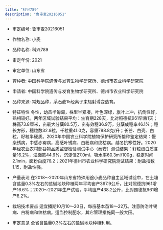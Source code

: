 ```yaml
---
title: "科兴789"
description: "鲁审麦20216051"
---
```

* 审定编号:  鲁审麦20216051

*  作物名称:  小麦

*  品种名称:  科兴789

*  审定年份:  2021

*  审定单位:  山东省

* 育种者:  中国科学院遗传与发育生物学研究所、德州市农业科学研究院

*  申请者:  中国科学院遗传与发育生物学研究所、德州市农业科学研究院

*  品种来源:  常规品种，系石麦15经离子束辐射诱变选育。

*  特征特性
冬性，幼苗半匍匐，株型半紧凑，叶色深绿，旗叶上冲，抗倒性好，熟相较好。两年区域试验结果平均：生育期228天，比对照德抗961早熟1天；株高73.8厘米，亩最大分蘖80.5万，亩有效穗36.9万，分蘖成穗率46.1%；穗长方形，穗粒数32.9粒，千粒重41.0克，容重788.8克/升；长芒、白壳、白粒，籽粒半硬质。2020年中国农业科学院植物保护研究所接种鉴定结果：慢条锈病，中感赤霉病，高感叶锈病、白粉病和纹枯病。越冬抗寒性好。2020年经农业农村部谷物品质监督检验测试中心（泰安）测试结果：籽粒蛋白质含量16.2%，湿面筋44.6%，沉淀值27.0ml，吸水率60.3ml/100g，稳定时间2.1min，面粉白度76.2；2021年德州市农业科学研究院测试结果：耐盐指数1.15，耐盐性强。

*  产量表现
在2018～2020年山东省特殊用途小麦品种自主区域试验中，在土壤含盐量0.3%左右的盐碱地块种植两年平均亩产397.9公斤，比对照德抗961增产16.6%；2020～2021年生产试验，平均亩产438.2公斤，比对照德抗961增产8.2%。

*  栽培技术要点
适宜播期10月10～20日，每亩基本苗18～22万。注意防治叶锈病、白粉病和纹枯病。适当控制肥水，其它管理措施同一般大田。

*  审定意见
全省含盐量0.3%左右的盐碱地块种植利用。
